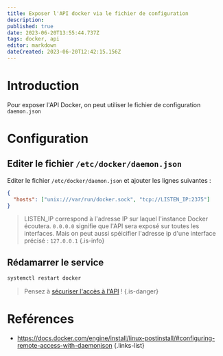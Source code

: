 ```yaml
---
title: Exposer l'API docker via le fichier de configuration
description: 
published: true
date: 2023-06-20T13:55:44.737Z
tags: docker, api
editor: markdown
dateCreated: 2023-06-20T12:42:15.156Z
---
```


# Introduction
Pour exposer l'API Docker, on peut utiliser le fichier de configuration `daemon.json`

# Configuration
## Editer le fichier `/etc/docker/daemon.json`
Editer le fichier `/etc/docker/daemon.json` et ajouter les lignes suivantes :
```json
{
  "hosts": ["unix:///var/run/docker.sock", "tcp://LISTEN_IP:2375"]
}
```
> LISTEN_IP correspond à l'adresse IP sur laquel l'instance Docker écoutera. `0.0.0.0` signifie que l'API sera exposé sur toutes les interfaces. Mais on peut aussi spéicifier l'adresse ip d'une interface précisé : `127.0.0.1` 
{.is-info}

## Rédamarrer le service
```bash
systemctl restart docker
```
> Pensez à [sécuriser l'accès à l'API](/docker/api/secure-access) !
{.is-danger}

# Reférences
- https://docs.docker.com/engine/install/linux-postinstall/#configuring-remote-access-with-daemonjson
{.links-list}